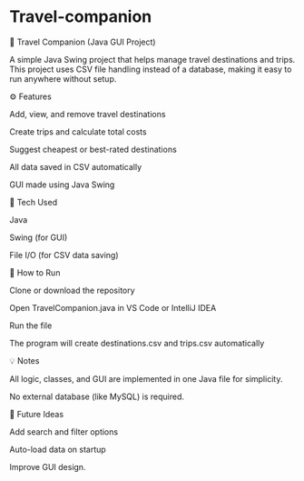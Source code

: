 # Travel-companion
🧳 Travel Companion (Java GUI Project)

A simple Java Swing project that helps manage travel destinations and trips.
This project uses CSV file handling instead of a database, making it easy to run anywhere without setup.

⚙️ Features

Add, view, and remove travel destinations

Create trips and calculate total costs

Suggest cheapest or best-rated destinations

All data saved in CSV automatically

GUI made using Java Swing

🧠 Tech Used

Java

Swing (for GUI)

File I/O (for CSV data saving)

🚀 How to Run

Clone or download the repository

Open TravelCompanion.java in VS Code or IntelliJ IDEA

Run the file

The program will create destinations.csv and trips.csv automatically

💡 Notes

All logic, classes, and GUI are implemented in one Java file for simplicity.

No external database (like MySQL) is required.

🌱 Future Ideas

Add search and filter options

Auto-load data on startup

Improve GUI design.
